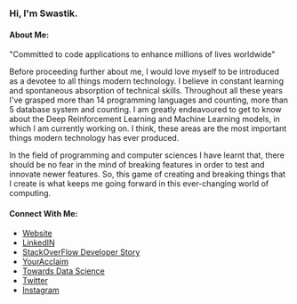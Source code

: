 ### Hi, I'm Swastik. 

#### About Me:
"Committed to code applications to enhance millions of lives worldwide"

Before proceeding further about me, I would love myself to be introduced as a devotee to all things modern technology. I believe in constant learning and spontaneous absorption of technical skills. Throughout all these years I've grasped more than 14 programming languages and counting, more than 5 database system and counting. I am greatly endeavoured to get to know about the Deep Reinforcement Learning and Machine Learning models, in which I am currently working on. I think, these areas are the most important things modern technology has ever produced.

In the field of programming and computer sciences I have learnt that, there should be no fear in the mind of breaking features in order to test and innovate newer features. So, this game of creating and breaking things that I create is what keeps me going forward in this ever-changing world of computing.


#### Connect With Me: 

 - [Website ](https://swastiknathgroup.com)
 - [LinkedIN](https://linkedin.com/in/nathswastik)
 - [StackOverFlow Developer Story](https://stackoverflow.com/story/swastiknath)
 - [YourAcclaim](https://www.youracclaim.com/users/swastiknath/badges)
 - [Towards Data Science](https://towardsdatascience.com/@swastiknath)
 - [Twitter](https://twitter.com/@oet_technique)
 - [Instagram](https://instagram.com/swastiknath.rl)
 
